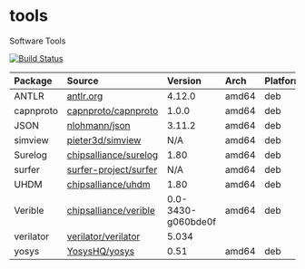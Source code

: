 # tools
Software Tools

[![Build Status](https://github.com/dau-dev/tools/workflows/Release/badge.svg?branch=main)](https://github.com/dau-dev/tools/actions?query=workflow%3A%22Release%22)


| Package   | Source                                                            | Version | Arch  | Platform  |
|:----------|:------------------------------------------------------------------|:--------|:------|:----------|
| ANTLR     | [antlr.org](https://www.antlr.org/)                               | 4.12.0  | amd64 | deb       |
| capnproto | [capnproto/capnproto](https://github.com/capnproto/capnproto)     | 1.0.0   | amd64 | deb       |
| JSON      | [nlohmann/json](https://github.com/nlohmann/json)                 | 3.11.2  | amd64 | deb       |
| simview   | [pieter3d/simview](https://github.com/pieter3d/simview)           | N/A     | amd64 | deb       |
| Surelog   | [chipsalliance/surelog](https://github.com/chipsalliance/surelog) | 1.80    | amd64 | deb       |
| surfer    | [surfer-project/surfer](https://gitlab.com/surfer-project/surfer) | N/A     | amd64 | deb       |
| UHDM      | [chipsalliance/uhdm](https://github.com/chipsalliance/uhdm)       | 1.80    | amd64 | deb       |
| Verible   | [chipsalliance/verible](https://github.com/chipsalliance/verible) | 0.0-3430-g060bde0f | amd64 | deb       |
| verilator | [verilator/verilator](https://github.com/verilator/verilator)     | 5.034   |       |           |
| yosys     | [YosysHQ/yosys](https://github.com/YosysHQ/yosys)                 | 0.51    | amd64 | deb       |
